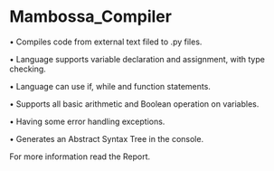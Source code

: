 # Mambossa_Compiler

• Compiles code from external text filed to .py files.

• Language supports variable declaration and assignment, with type checking.

• Language can use if, while and function statements.

• Supports all basic arithmetic and Boolean operation on variables.

• Having some error handling exceptions.

• Generates an Abstract Syntax Tree in the console.

For more information read the Report.

